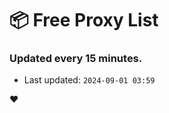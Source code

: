 # :package: Free Proxy List
### Updated every 15 minutes.

- Last updated: `2024-09-01 03:59`

:heart:

